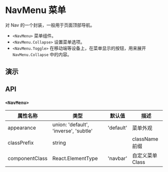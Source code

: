 # NavMenu 菜单 [<i class="icon icon-edit2" ></i>](https://github.com/rsuite/rsuite.github.io/blob/master/src/components/nav-menu/index.md)

对 Nav 的一个封装，一般用于页面顶部导航。

- `<NavMenu>` 菜单组件。
- `<NavMenu.Collapse>` 设置菜单选项。
- `<NavMenu.Toggle>` 在移动端等设备上，在菜单显示的按钮，用来展开 `NavMenu.Collapse` 中的内容。

## 演示

<!--{demo}-->

## API

### `<NavMenu>`

| 属性名称       | 类型                                  | 默认值    | 描述                               |
| -------------- | ------------------------------------- | --------- | ---------------------------------- |
| appearance     | union: 'default', 'inverse', 'subtle' | 'default' | 菜单外观                         |
| classPrefix    | string                                |           | className 前缀                     |
| componentClass | React.ElementType                     | 'navbar'  | 自定义菜单 Class                 |

